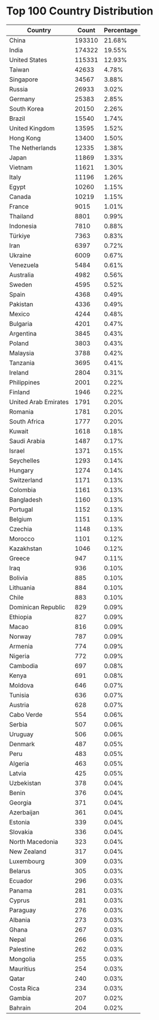 # Top 100 Country Distribution
| Country | Count | Percentage |
|----|----|----|
| China | 193310 | 21.68% |
| India | 174322 | 19.55% |
| United States | 115331 | 12.93% |
| Taiwan | 42633 | 4.78% |
| Singapore | 34567 | 3.88% |
| Russia | 26933 | 3.02% |
| Germany | 25383 | 2.85% |
| South Korea | 20150 | 2.26% |
| Brazil | 15540 | 1.74% |
| United Kingdom | 13595 | 1.52% |
| Hong Kong | 13400 | 1.50% |
| The Netherlands | 12335 | 1.38% |
| Japan | 11869 | 1.33% |
| Vietnam | 11621 | 1.30% |
| Italy | 11196 | 1.26% |
| Egypt | 10260 | 1.15% |
| Canada | 10219 | 1.15% |
| France | 9015 | 1.01% |
| Thailand | 8801 | 0.99% |
| Indonesia | 7810 | 0.88% |
| Türkiye | 7363 | 0.83% |
| Iran | 6397 | 0.72% |
| Ukraine | 6009 | 0.67% |
| Venezuela | 5484 | 0.61% |
| Australia | 4982 | 0.56% |
| Sweden | 4595 | 0.52% |
| Spain | 4368 | 0.49% |
| Pakistan | 4336 | 0.49% |
| Mexico | 4244 | 0.48% |
| Bulgaria | 4201 | 0.47% |
| Argentina | 3845 | 0.43% |
| Poland | 3803 | 0.43% |
| Malaysia | 3788 | 0.42% |
| Tanzania | 3695 | 0.41% |
| Ireland | 2804 | 0.31% |
| Philippines | 2001 | 0.22% |
| Finland | 1946 | 0.22% |
| United Arab Emirates | 1791 | 0.20% |
| Romania | 1781 | 0.20% |
| South Africa | 1777 | 0.20% |
| Kuwait | 1618 | 0.18% |
| Saudi Arabia | 1487 | 0.17% |
| Israel | 1371 | 0.15% |
| Seychelles | 1293 | 0.14% |
| Hungary | 1274 | 0.14% |
| Switzerland | 1171 | 0.13% |
| Colombia | 1161 | 0.13% |
| Bangladesh | 1160 | 0.13% |
| Portugal | 1152 | 0.13% |
| Belgium | 1151 | 0.13% |
| Czechia | 1148 | 0.13% |
| Morocco | 1101 | 0.12% |
| Kazakhstan | 1046 | 0.12% |
| Greece | 947 | 0.11% |
| Iraq | 936 | 0.10% |
| Bolivia | 885 | 0.10% |
| Lithuania | 884 | 0.10% |
| Chile | 883 | 0.10% |
| Dominican Republic | 829 | 0.09% |
| Ethiopia | 827 | 0.09% |
| Macao | 816 | 0.09% |
| Norway | 787 | 0.09% |
| Armenia | 774 | 0.09% |
| Nigeria | 772 | 0.09% |
| Cambodia | 697 | 0.08% |
| Kenya | 691 | 0.08% |
| Moldova | 646 | 0.07% |
| Tunisia | 636 | 0.07% |
| Austria | 628 | 0.07% |
| Cabo Verde | 554 | 0.06% |
| Serbia | 507 | 0.06% |
| Uruguay | 506 | 0.06% |
| Denmark | 487 | 0.05% |
| Peru | 483 | 0.05% |
| Algeria | 463 | 0.05% |
| Latvia | 425 | 0.05% |
| Uzbekistan | 378 | 0.04% |
| Benin | 376 | 0.04% |
| Georgia | 371 | 0.04% |
| Azerbaijan | 361 | 0.04% |
| Estonia | 339 | 0.04% |
| Slovakia | 336 | 0.04% |
| North Macedonia | 323 | 0.04% |
| New Zealand | 317 | 0.04% |
| Luxembourg | 309 | 0.03% |
| Belarus | 305 | 0.03% |
| Ecuador | 296 | 0.03% |
| Panama | 281 | 0.03% |
| Cyprus | 281 | 0.03% |
| Paraguay | 276 | 0.03% |
| Albania | 273 | 0.03% |
| Ghana | 267 | 0.03% |
| Nepal | 266 | 0.03% |
| Palestine | 262 | 0.03% |
| Mongolia | 255 | 0.03% |
| Mauritius | 254 | 0.03% |
| Qatar | 240 | 0.03% |
| Costa Rica | 234 | 0.03% |
| Gambia | 207 | 0.02% |
| Bahrain | 204 | 0.02% |
